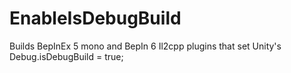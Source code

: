 # EnableIsDebugBuild

Builds BepInEx 5 mono and BepIn 6 Il2cpp plugins that set Unity's Debug.isDebugBuild = true;

